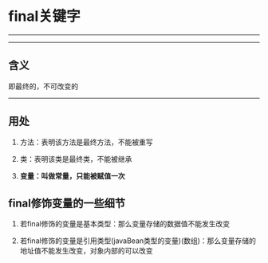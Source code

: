 # final关键字

---

---

## 含义

即最终的，不可改变的

---

## 用处

1. 方法：表明该方法是最终方法，不能被重写

2. 类：表明该类是最终类，不能被继承

3. **变量：叫做常量，只能被赋值一次**

## final修饰变量的一些细节

1. 若final修饰的变量是基本类型：那么变量存储的数据值不能发生改变

2. 若final修饰的变量是引用类型(javaBean类型的变量)(数组)：那么变量存储的地址值不能发生改变，对象内部的可以改变